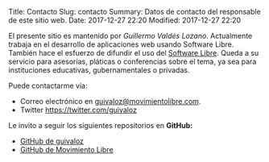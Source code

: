 Title: Contacto
Slug: contacto
Summary: Datos de contacto del responsable de este sitio web.
Date: 2017-12-27 22:20
Modified: 2017-12-27 22:20

El presente sitio es mantenido por *Guillermo Valdés Lozano*.
Actualmente trabaja en el desarrollo de aplicaciones web usando Software Libre.
También hace el esfuerzo de difundir el uso del [Software Libre](http://es.wikipedia.org/wiki/Software_libre).
Queda a su servicio para asesorías, pláticas o conferencias sobre el tema, ya sea para instituciones educativas, gubernamentales o privadas.

Puede contactarme vía:

* Correo electrónico en <guivaloz@movimientolibre.com>.
* Twitter <https://twitter.com/guivaloz>

Le invito a seguir los siguientes repositorios en **GitHub:**

* [GitHub de guivaloz](https://github.com/guivaloz)
* [GitHub de Movimiento Libre](https://github.com/movimientolibre)
